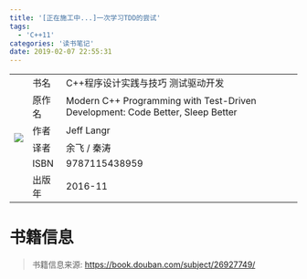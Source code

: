 ```yaml
---
title: '[正在施工中...]一次学习TDD的尝试'
tags:
  - 'C++11'
categories: '读书笔记'
date: 2019-02-07 22:55:31
---
```

<html>
<table>
<tr>
    <td rowspan="7">
      <img src='https://img3.doubanio.com/view/subject/l/public/s29193850.jpg'>
    </td>
</tr>
<tr>
    <td>书名</td>
    <td>C++程序设计实践与技巧 测试驱动开发</td>
</tr>
<tr>
    <td>原作名</td>
    <td>Modern C++ Programming with Test-Driven Development: Code Better, Sleep Better</td>
</tr>
<tr>
    <td>作者</td>
    <td>Jeff Langr</td>
</tr>
<tr>
    <td>译者</td>
    <td>余飞 / 秦涛 </td>
</tr>
<tr>
    <td>ISBN</td>
    <td>9787115438959</td>
</tr>
<tr>
    <td>出版年</td>
    <td>2016-11</td>
</tr>
</table>
</html>

# 书籍信息

> 书籍信息来源: https://book.douban.com/subject/26927749/


